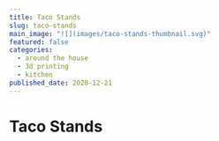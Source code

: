 ```yaml
---
title: Taco Stands
slug: taco-stands
main_image: "![](images/taco-stands-thumbnail.svg)"
featured: false
categories:
  - around the house
  - 3d printing
  - kitchen
published_date: 2020-12-21
---
```


# Taco Stands

